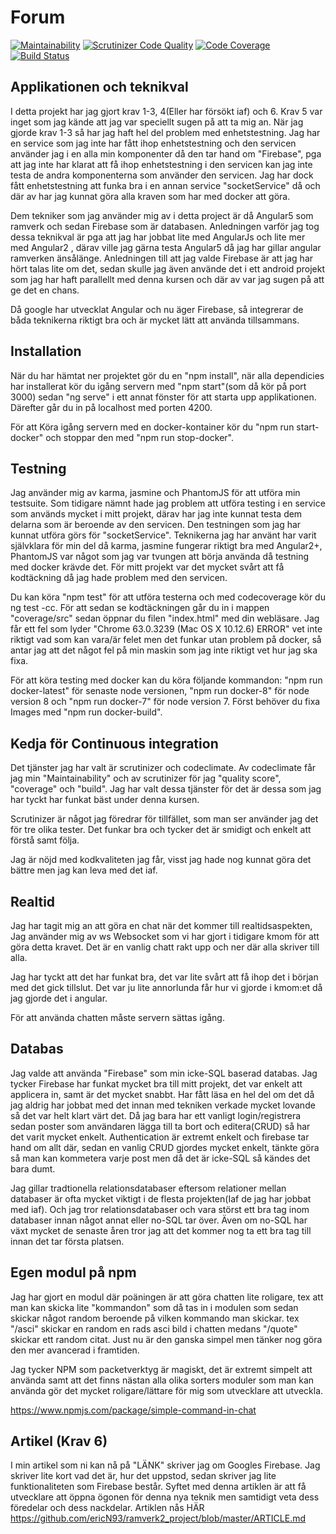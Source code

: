 # Forum
[![Maintainability](https://api.codeclimate.com/v1/badges/bc3938bba417b33f83db/maintainability)](https://codeclimate.com/github/ericN93/ramverk2_project/maintainability)
[![Scrutinizer Code Quality](https://scrutinizer-ci.com/g/ericN93/ramverk2_project/badges/quality-score.png?b=master)](https://scrutinizer-ci.com/g/ericN93/ramverk2_project/?branch=master)
[![Code Coverage](https://scrutinizer-ci.com/g/ericN93/ramverk2_project/badges/coverage.png?b=master)](https://scrutinizer-ci.com/g/ericN93/ramverk2_project/?branch=master)
[![Build Status](https://scrutinizer-ci.com/g/ericN93/ramverk2_project/badges/build.png?b=master)](https://scrutinizer-ci.com/g/ericN93/ramverk2_project/build-status/master)



## Applikationen och teknikval
I detta projekt har jag gjort krav 1-3, 4(Eller har försökt iaf) och 6. Krav 5 var inget som jag kände att jag var speciellt sugen på att ta mig an. När jag gjorde krav 1-3 så har jag haft hel del problem med enhetstestning. Jag har en service som jag inte har fått ihop enhetstestning och den servicen använder jag i en alla min komponenter då den tar hand om "Firebase", pga att jag inte har klarat att få ihop enhetstestning i den servicen kan jag inte testa de andra komponenterna som använder den servicen. Jag har dock fått enhetstestning att funka bra i en annan service "socketService" då och där av har jag kunnat göra alla kraven som har med docker att göra.

Dem tekniker som jag använder mig av i detta project är då Angular5 som ramverk och sedan Firebase som är databasen. Anledningen varför jag tog dessa teknikval är pga att jag har jobbat lite med AngularJs och lite mer med Angular2 , därav ville jag gärna testa Angular5 då jag har gillar angular ramverken änsålänge. Anledningen till att jag valde Firebase är att jag har hört talas lite om det, sedan skulle jag även använde det i ett android projekt som jag har haft parallellt med denna kursen och där av var jag sugen på att ge det en chans.

Då google har utvecklat Angular och nu äger Firebase, så integrerar de båda teknikerna riktigt bra och är mycket lätt att använda tillsammans.


## Installation
När du har hämtat ner projektet gör du en "npm install", när alla dependicies har installerat kör du igång servern med "npm start"(som då kör på port 3000) sedan "ng serve" i ett annat fönster för att starta upp applikationen. Därefter går du in på localhost med porten 4200.

För att Köra igång servern med en docker-kontainer kör du "npm run start-docker" och stoppar den med "npm run stop-docker".


## Testning

Jag använder mig av karma, jasmine och PhantomJS för att utföra min testsuite. Som tidigare nämnt hade jag problem att utföra testing i en service som används mycket i mitt projekt, därav har jag inte kunnat testa dem delarna som är beroende av den servicen. Den testningen som jag har kunnat utföra görs för "socketService". Teknikerna jag har använt har varit självklara för min del då karma, jasmine fungerar riktigt bra med Angular2+, PhantomJS var något som jag var tvungen att börja använda då testning med docker krävde det. För mitt projekt var det mycket svårt att få kodtäckning då jag hade problem med den servicen.

Du kan köra "npm test" för att utföra testerna och med codecoverage kör du ng test -cc. För att sedan se kodtäckningen går du in i mappen "coverage/src" sedan öppnar du filen "index.html" med din webläsare. Jag får ett fel som lyder "Chrome 63.0.3239 (Mac OS X 10.12.6) ERROR" vet inte riktigt vad som kan vara/är felet men det funkar utan problem på docker, så antar jag att det något fel på min maskin som jag inte riktigt vet hur jag ska fixa.

För att köra testing med docker kan du köra följande kommandon: "npm run docker-latest" för senaste node versionen, "npm run docker-8" för node version 8 och "npm run docker-7" för node version 7. Först behöver du fixa Images med "npm run docker-build".


## Kedja för Continuous integration
Det tjänster jag har valt är scrutinizer och codeclimate. Av codeclimate får jag min "Maintainability" och av scrutinizer för jag "quality score", "coverage" och "build". Jag har valt dessa tjänster för det är dessa som jag har tyckt har funkat bäst under denna kursen.

Scrutinizer är något jag föredrar för tillfället, som man ser använder jag det för tre olika tester. Det funkar bra och tycker det är smidigt och enkelt att förstå samt följa.

Jag är nöjd med kodkvaliteten jag får, visst jag hade nog kunnat göra det bättre men jag kan leva med det iaf.

## Realtid
Jag har tagit mig an att göra en chat när det kommer till realtidsaspekten, Jag använder mig av ws Websocket som vi har gjort i tidigare kmom för att göra detta kravet. Det är en vanlig chatt rakt upp och ner där alla skriver till alla.

Jag har tyckt att det har funkat bra, det var lite svårt att få ihop det i början med det gick tillslut. Det var ju lite annorlunda får hur vi gjorde i kmom:et då jag gjorde det i angular.

För att använda chatten måste servern sättas igång.


## Databas
Jag valde att använda "Firebase" som min icke-SQL baserad databas. Jag tycker Firebase har funkat mycket bra till mitt projekt, det var enkelt att applicera in, samt är det mycket snabbt. Har fått läsa en hel del om det då jag aldrig har jobbat med det innan med tekniken verkade mycket lovande så det var helt klart värt det. Då jag bara har ett vanligt login/registrera sedan poster som användaren lägga till ta bort och editera(CRUD) så har det varit mycket enkelt. Authentication är extremt enkelt och firebase tar hand om allt där, sedan en vanlig CRUD gjordes mycket enkelt, tänkte göra så man kan kommetera  varje post men då det är icke-SQL så kändes det bara dumt.

Jag gillar tradtionella relationsdatabaser eftersom relationer mellan databaser är ofta mycket viktigt i de flesta projekten(Iaf de jag har jobbat med iaf). Och jag tror relationsdatabaser och vara störst ett  bra tag inom databaser innan något annat eller no-SQL tar över. Även om no-SQL har växt mycket de senaste åren tror jag att det kommer nog ta ett bra tag till innan det tar första platsen.


## Egen modul på npm
Jag har gjort en modul där poäningen är att göra chatten lite roligare, tex att man kan skicka lite "kommandon" som då tas in i modulen som sedan skickar något random beroende på vilken kommando man skickar. tex "/asci" skickar en random en rads asci bild i chatten medans "/quote"  skickar ett random citat. Just nu är den ganska simpel men tänker nog göra den mer avancerad i framtiden.

Jag tycker NPM som packetverktyg är magiskt, det är extremt simpelt att använda samt att det finns nästan alla olika sorters moduler som man kan använda gör det mycket roligare/lättare för mig som utvecklare att utveckla.

https://www.npmjs.com/package/simple-command-in-chat

## Artikel (Krav 6)
I min artikel som ni kan nå på "LÄNK" skriver jag om Googles Firebase. Jag skriver lite kort vad det är, hur det uppstod, sedan skriver jag lite funktionaliteten som Firebase består. Syftet med denna artiklen är att få utvecklare att öppna ögonen för denna nya teknik men samtidigt veta dess föredelar och dess nackdelar. Artiklen nås HÄR https://github.com/ericN93/ramverk2_project/blob/master/ARTICLE.md

